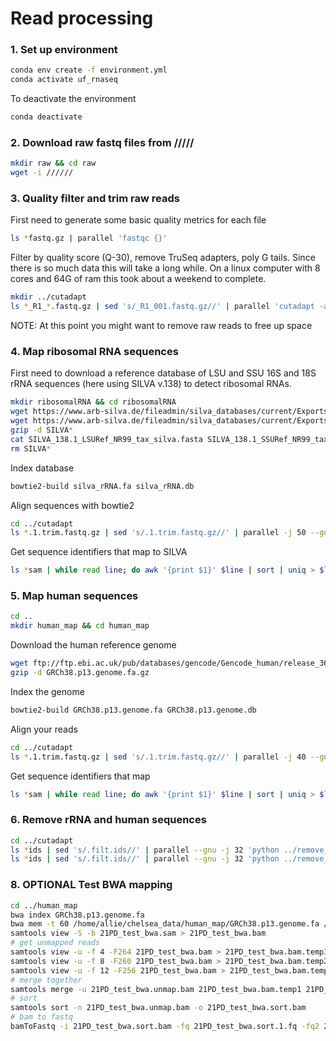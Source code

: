 # Read processing

### 1. Set up environment

```bash
conda env create -f environment.yml
conda activate uf_rnaseq
```

To deactivate the environment

```bash
conda deactivate
```

### 2. Download raw fastq files from /////

```bash
mkdir raw && cd raw
wget -i //////
```

### 3. Quality filter and trim raw reads

First need to generate some basic quality metrics for each file

```bash
ls *fastq.gz | parallel 'fastqc {}'
```

Filter by quality score (Q-30), remove TruSeq adapters, poly G tails. Since there is so much data this will take a long while. On a linux computer with 8 cores and 64G of ram this took about a weekend to complete.

```bash
mkdir ../cutadapt
ls *_R1_*.fastq.gz | sed 's/_R1_001.fastq.gz//' | parallel 'cutadapt -a AGATCGGAAGAG -A AGATCGGAAGAG --nextseq-trim=20 -o ../cutadapt/{}.1.trim.fastq.gz -p ../cutadapt/{}.2.trim.fastq.gz --trim-n --minimum-length 100 --max-n 0 -q 30,30 {}_R1_001.fastq.gz {}_R2_001.fastq.gz 1>../cutadapt/{}.trim.out'
```

NOTE: At this point you might want to remove raw reads to free up space

### 4. Map ribosomal RNA sequences

First need to download a reference database of LSU and SSU 16S and 18S rRNA sequences (here using SILVA v.138) to detect ribosomal RNAs.

```bash
mkdir ribosomalRNA && cd ribosomalRNA
wget https://www.arb-silva.de/fileadmin/silva_databases/current/Exports/SILVA_138.1_LSURef_NR99_tax_silva.fasta.gz
wget https://www.arb-silva.de/fileadmin/silva_databases/current/Exports/SILVA_138.1_SSURef_NR99_tax_silva.fasta.gz
gzip -d SILVA*
cat SILVA_138.1_LSURef_NR99_tax_silva.fasta SILVA_138.1_SSURef_NR99_tax_silva.fasta > silva_rRNA.fa
rm SILVA*
```

Index database

```bash
bowtie2-build silva_rRNA.fa silva_rRNA.db
```

Align sequences with bowtie2

```bash
cd ../cutadapt
ls *.1.trim.fastq.gz | sed 's/.1.trim.fastq.gz//' | parallel -j 50 --gnu 'bowtie2 -x ../ribosomalRNA/silva_rRNA.db -1 {}.1.trim.fastq.gz -2 {}.2.trim.fastq.gz --end-to-end  --qc-filter --no-unal --no-head --no-sq -t -S ../ribosomalRNA/{}.sam 2>../ribosomalRNA/{}.out'
```

Get sequence identifiers that map to SILVA

```bash
ls *sam | while read line; do awk '{print $1}' $line | sort | uniq > $line.ids; done
```

### 5. Map human sequences

```bash
cd ..
mkdir human_map && cd human_map
```

Download the human reference genome

```bash
wget ftp://ftp.ebi.ac.uk/pub/databases/gencode/Gencode_human/release_36/GRCh38.p13.genome.fa.gz
gzip -d GRCh38.p13.genome.fa.gz
```

Index the genome

```bash
bowtie2-build GRCh38.p13.genome.fa GRCh38.p13.genome.db
```

Align your reads

```bash
cd ../cutadapt
ls *.1.trim.fastq.gz | sed 's/.1.trim.fastq.gz//' | parallel -j 40 --gnu 'bowtie2 -x ../human_map/GRCh38.p13.genome.db -1 {}.1.trim.fastq.gz -2 {}.2.trim.fastq.gz --end-to-end  --qc-filter --no-unal --no-head --no-sq -t -S ../human_map/{}.sam 2>../human_map/{}.out 1>../human_map/{}.err'
```

Get sequence identifiers that map

```bash
ls *sam | while read line; do awk '{print $1}' $line | sort | uniq > $line.ids; done
```

### 6. Remove rRNA and human sequences

```bash
cd ../cutadapt
ls *ids | sed 's/.filt.ids//' | parallel --gnu -j 32 'python ../remove_seqs.py -f {}.1.trim.fastq.gz -i {}.filt.ids -o ../filtered/{}.1.fastq'
ls *ids | sed 's/.filt.ids//' | parallel --gnu -j 32 'python ../remove_seqs.py -f {}.2.trim.fastq.gz -i {}.filt.ids -o ../filtered/{}.2.fastq'
```

### 8. OPTIONAL Test BWA mapping

```bash
cd ../human_map
bwa index GRCh38.p13.genome.fa
bwa mem -t 60 /home/allie/chelsea_data/human_map/GRCh38.p13.genome.fa /home/allie/chelsea_data/filtered/21PD_S7.1.fastq.gz /home/allie/chelsea_data/filtered/21PD_S7.2.fastq.gz > 21PD_test_bwa.sam
samtools view -S -b 21PD_test_bwa.sam > 21PD_test_bwa.bam
# get unmapped reads
samtools view -u -f 4 -F264 21PD_test_bwa.bam > 21PD_test_bwa.bam.temp1
samtools view -u -f 8 -F260 21PD_test_bwa.bam > 21PD_test_bwa.bam.temp2
samtools view -u -f 12 -F256 21PD_test_bwa.bam > 21PD_test_bwa.bam.temp3
# merge together
samtools merge -u 21PD_test_bwa.unmap.bam 21PD_test_bwa.bam.temp1 21PD_test_bwa.bam.temp2 21PD_test_bwa.bam.temp3
# sort
samtools sort -n 21PD_test_bwa.unmap.bam -o 21PD_test_bwa.sort.bam
# bam to fastq
bamToFastq -i 21PD_test_bwa.sort.bam -fq 21PD_test_bwa.sort.1.fq -fq2 21PD_test_bwa.sort.2.fq 
```